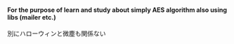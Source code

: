 #### For the purpose of learn and study about simply AES algorithm also using libs (mailer etc.)

別にハローウィンと微塵も関係ない
